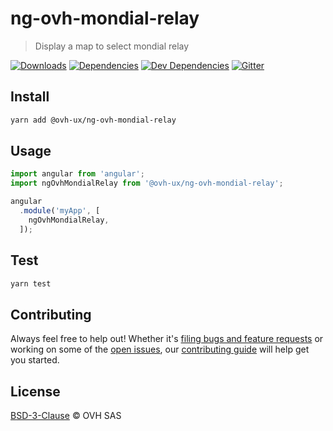 # ng-ovh-mondial-relay

> Display a map to select mondial relay

[![Downloads](https://badgen.net/npm/dt/@ovh-ux/ng-ovh-mondial-relay)](https://npmjs.com/package/@ovh-ux/ng-ovh-mondial-relay) [![Dependencies](https://badgen.net/david/dep/ovh-ux/ng-ovh-mondial-relay)](https://npmjs.com/package/@ovh-ux/ng-ovh-mondial-relay?activeTab=dependencies) [![Dev Dependencies](https://badgen.net/david/dev/ovh-ux/ng-ovh-mondial-relay)](https://npmjs.com/package/@ovh-ux/ng-ovh-mondial-relay?activeTab=dependencies) [![Gitter](https://badgen.net/badge/gitter/ovh-ux/blue?icon=gitter)](https://gitter.im/ovh/ux)

## Install

```sh
yarn add @ovh-ux/ng-ovh-mondial-relay
```

## Usage

```js
import angular from 'angular';
import ngOvhMondialRelay from '@ovh-ux/ng-ovh-mondial-relay';

angular
  .module('myApp', [
    ngOvhMondialRelay,
  ]);
```

## Test

```sh
yarn test
```

## Contributing

Always feel free to help out! Whether it's [filing bugs and feature requests](https://github.com/ovh-ux/ng-ovh-mondial-relay/issues/new) or working on some of the [open issues](https://github.com/ovh-ux/ng-ovh-mondial-relay/issues), our [contributing guide](CONTRIBUTING.md) will help get you started.

## License

[BSD-3-Clause](LICENSE) © OVH SAS
